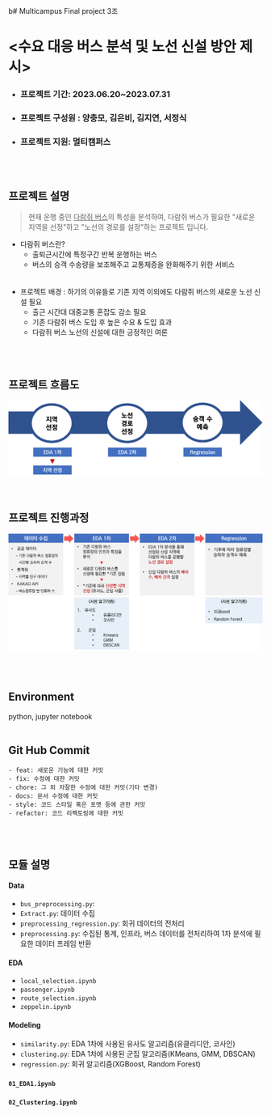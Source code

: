 b# Multicampus Final project 3조
# <수요 대응 버스 분석 및 노선 신설 방안 제시>
- ### 프로젝트 기간: 2023.06.20~2023.07.31
- ### 프로젝트 구성원 : 양충모, 김은비, 김지연, 서정식   
- ### 프로젝트 지원: 멀티캠퍼스
<br></br>
## 프로젝트 설명
> 현재 운행 중인 <u>다람쥐 버스</u>의 특성을 분석하여, 다람쥐 버스가 필요한 "새로운 지역을 선정"하고 "노선의 경로를 설정"하는 프로젝트 입니다.  

- 다람쥐 버스란?  
  - 출퇴근시간에 특정구간 반복 운행하는 버스
  - 버스의 승객 수송량을 보조해주고 교통체증을 완화해주기 위한 서비스   
<br></br>
- 프로젝트 배경 : 하기의 이유들로 기존 지역 이외에도 다람쥐 버스의 새로운 노선 신설 필요       
  - 출근 시간대 대중교통 혼잡도 감소 필요
  - 기존 다람쥐 버스 도입 후 높은 수요 & 도입 효과
  - 다람쥐 버스 노선의 신설에 대한 긍정적인 여론

 <br></br>
## 프로젝트 흐름도      
![Alt text](./src/Data/img/흐름도1.png)   
 <br></br>
## 프로젝트 진행과정
![Alt text](./src/Data/img/흐름도2.png)  


<!-- - 데이터 수집  
  다람쥐 버스 정류장의 시간별 승하차 승객수를 수집한다.       
- 기존 다람쥐 버스 분석     
  기존 다람쥐 버스 정류장의 인프라 특징이 어떤지 분석한다.      
- 다람쥐 버스 신설 지역 선정 
  분석한 내용을 토대로 다람쥐 버스가 필요한 지역을 선정한다.   
- 다람쥐 버스 노선 경로 설정    
  분석한 내용을 토대로 다람쥐 버스의 경로를 설정한다.
- 다람쥐 버스 배차 수와 배차 간격 설정      
  다람쥐 버스가 효율적으로 운행할 수 있도록 배차 수와 배차 간격을 설정한다.   -->

<!-- ## 데이터 출처 
- 공공데이터 
- 통계청 
- KAKAO API  -->
 <br></br>

 ## Environment
 python, jupyter notebook
 <br></br>
## Git Hub Commit 
```
- feat: 새로운 기능에 대한 커밋
- fix: 수정에 대한 커밋
- chore: 그 외 자잘한 수정에 대한 커밋(기타 변경)
- docs: 문서 수정에 대한 커밋
- style: 코드 스타일 혹은 포맷 등에 관한 커밋
- refactor: 코드 리팩토링에 대한 커밋
```
<br></br>
## 모듈 설명
  #### Data
  - `bus_preprocessing.py`: 
  - `Extract.py`: 데이터 수집
  - `preprocessing_regression.py`: 회귀 데이터의 전처리
  - `preprocessing.py`: 수집된 통계, 인프라, 버스 데이터를 전처리하여 1차 분석에 필요한 데이터 프레임 반환

#### EDA
- `local_selection.ipynb`
- `passenger.ipynb`
- `route_selection.ipynb`
- `zeppelin.ipynb`
#### Modeling
- `similarity.py`: EDA 1차에 사용된 유사도 알고리즘(유클리디안, 코사인) 
- `clustering.py`: EDA 1차에 사용된 군집 알고리즘(KMeans, GMM, DBSCAN)
- `regression.py`: 회귀 알고리즘(XGBoost, Random Forest)

#### `01_EDA1.ipynb`
#### `02_Clustering.ipynb`
